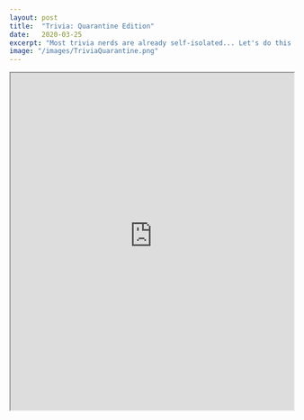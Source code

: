 ```yaml
---
layout: post
title:  "Trivia: Quarantine Edition"
date:   2020-03-25
excerpt: "Most trivia nerds are already self-isolated... Let's do this!!!"
image: "/images/TriviaQuarantine.png"
---
```


<head>
<meta name="twitter:card" content="summary_large_image">
<meta name="twitter:creator" content="@tefirman51">
<meta name="twitter:site" content="@tefirman51">
<meta name="twitter:title" content="Trivia: Quarantine Edition">
<meta name="twitter:description" content="Most trivia nerds are already self-isolated... Let's do this!!!">
<meta name="twitter:image:src" content="https://tefirman.github.io/images/TriviaQuarantine.png">
<meta name="twitter:image:width" content="280">
<meta name="twitter:image:height" content="150">
<script src="/assets/js/jquery.min.js"></script> 

<iframe src="https://trivia-quarantine.herokuapp.com/" height="600" width="100%"></iframe>




